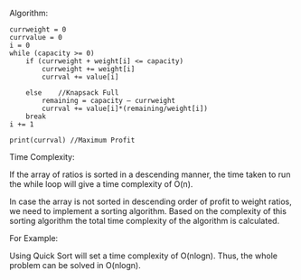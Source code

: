 Algorithm:

	currweight = 0
	currvalue = 0
	i = 0
	while (capacity >= 0)
		if (currweight + weight[i] <= capacity)
			currweight += weight[i]
			currval += value[i]
	
		else	//Knapsack Full
			remaining = capacity – currweight
			currval += value[i]*(remaining/weight[i])
 		break
	i += 1

	print(currval) //Maximum Profit

Time Complexity:

If the array of ratios is sorted in a descending manner, the time taken to run the while loop will give a time complexity of O(n).

In case the array is not sorted in descending order of profit to weight ratios, we need to implement a sorting algorithm. Based on the complexity of this sorting algorithm the total time complexity of the algorithm is calculated.

For Example:

Using Quick Sort will set a time complexity of O(nlogn). Thus, the whole problem can be solved in O(nlogn). 

